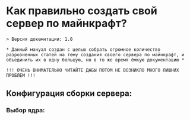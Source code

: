 # Как правильно создать свой сервер по майнкрафт?
```
> Версия докемнтации: 1.0

* Данный мануал создан с целью собрать огромное количество разрозненных статей на тему создания своего сервера по майнкрафт, и объединить их в одну большую, но в то же время ёмкую документацию *

!!! ОЧЕНЬ ВНИМАТЕЛЬНО ЧИТАЙТЕ ДАБЫ ПОТОМ НЕ ВОЗНИКЛО МНОГО ЛИШНИХ ПРОБЛЕМ !!!
```
## Конфигурация сборки сервера:
### Выбор ядра:
